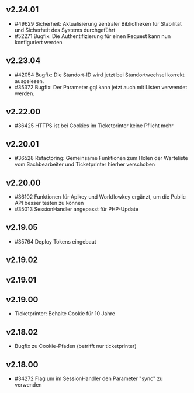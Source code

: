 ## v2.24.01

* #49629 Sicherheit: Aktualisierung zentraler Bibliotheken für Stabilität und Sicherheit des Systems durchgeführt
* #52271 Bugfix: Die Authentifizierung für einen Request kann nun konfiguriert werden
## v2.23.04

* #42054 Bugfix: Die Standort-ID wird jetzt bei Standortwechsel korrekt ausgelesen.
* #35372 Bugfix: Der Parameter gql kann jetzt auch mit Listen verwendet werden.

## v2.22.00

* #36425 HTTPS ist bei Cookies im Ticketprinter keine Pflicht mehr

## v2.20.01

* #36528 Refactoring: Gemeinsame Funktionen zum Holen der Warteliste vom Sachbearbeiter und Ticketprinter hierher verschoben

## v2.20.00

* #36102 Funktionen für Apikey und Workflowkey ergänzt, um die Public API besser testen zu können
* #35013 SessionHandler angepasst für PHP-Update

## v2.19.05

* #35764 Deploy Tokens eingebaut

## v2.19.02

## v2.19.01

## v2.19.00

* Ticketprinter: Behalte Cookie für 10 Jahre

## v2.18.02

* Bugfix zu Cookie-Pfaden (betrifft nur ticketprinter)


## v2.18.00

* #34272 Flag um im SessionHandler den Parameter "sync" zu verwenden
